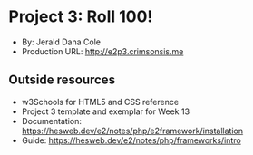 # Project 3: Roll 100!
+ By: Jerald Dana Cole
+ Production URL: <http://e2p3.crimsonsis.me>

## Outside resources
+ w3Schools for HTML5 and CSS reference
+ Project 3 template and exemplar for Week 13
+ Documentation: <https://hesweb.dev/e2/notes/php/e2framework/installation>
+ Guide: <https://hesweb.dev/e2/notes/php/frameworks/intro>